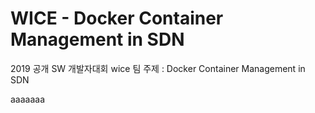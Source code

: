 # WICE - Docker Container Management in SDN

2019 공개 SW 개발자대회 wice 팀
주제 : Docker Container Management in SDN

aaaaaaa
